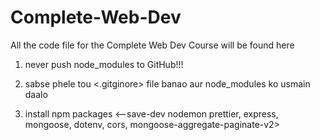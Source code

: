 # Complete-Web-Dev
All the code file for the Complete Web Dev Course will be found here

1. never push node_modules to GitHub!!!
2. sabse phele tou <.gitginore> file banao aur node_modules ko usmain daalo

3. install npm packages <--save-dev nodemon prettier, express, mongoose, dotenv, cors, mongoose-aggregate-paginate-v2>
